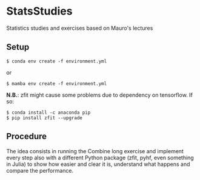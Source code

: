 # StatsStudies
Statistics studies and exercises based on Mauro's lectures

## Setup

```
$ conda env create -f environment.yml
```
or
```
$ mamba env create -f environment.yml
```

**N.B.**: zfit might cause some problems due to dependency on tensorflow. If so:
```
$ conda install -c anaconda pip
$ pip install zfit --upgrade
```

## Procedure

The idea consists in running the Combine long exercise and implement every step also with a different Python package (zfit, pyhf, even something in Julia) to show how easier and clear it is, understand what happens and compare the performance.